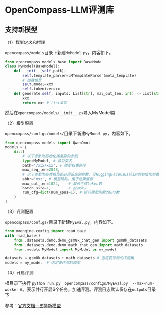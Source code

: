 # OpenCompass-LLM评测库

## 支持新模型

（1）模型定义和推理

`opencompass/models`目录下新建`MyModel.py`，内容如下。

```python
from opencompass.models.base import BaseModel
class MyModel(BaseModel):
    def __init__(self,path):
        self.template_parser=LMTemplateParser(meta_template)
        # 加载模型
        self.model=xxx
        self.tokenizer=xx
    def generate(self, inputs: List[str], max_out_len: int) -> List[str]:
        xxx
        return out # list类型  
```

然后在`opencompass/models/__init__.py`导入MyModel类

（2）模型配置

`opencompass/configs/models/`目录下新建`MyModel.py`，内容如下。

```python
from opencompass.models import QwenOmni
models = [
    dict(
        # 以下参数为初始化类需要的参数
        type=MyModel, # 模型类名
        path='/xxx/xxx', # 模型权重路径
        max_seq_len=2048,
        # 以下参数为各类模型都必须设定的参数，非HuggingFaceCausalLM的初始化参数
        abbr='xxx', # 模型简称，用于结果展示
        max_out_len=1024,    # 最长生成token数
        batch_size=1,        # 批次大小
        run_cfg=dict(num_gpus=1), # 运行模型所需的GPU数
    )
]
```

（3）评测配置

`opencompass/configs/`目录下新建`MyEval.py`，内容如下。

```python
from mmengine.config import read_base
with read_base():
    from .datasets.demo.demo_gsm8k_chat_gen import gsm8k_datasets
    from .datasets.demo.demo_math_chat_gen import math_datasets
    from .models.MyModel import MyModel as my_model

datasets = gsm8k_datasets + math_datasets # 选定要评测的评测集
models = my_model  # 选定要评测的模型
```

（4）开启评测

根目录下执行  `python run.py  opencompass/configs/MyEval.py  --max-num-worker 6`。表示并行开启6个任务，加速评测。评测日志默认保存在`outputs`目录下

参考：[官方文档—支持新模型](https://opencompass.readthedocs.io/zh-cn/latest/advanced_guides/new_model.html)
